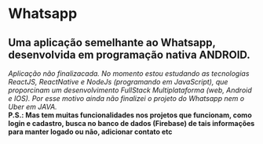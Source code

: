 # Whatsapp
## Uma aplicação semelhante ao Whatsapp, desenvolvida em programação nativa ANDROID.

*Aplicação não finalizacada. No momento estou estudando as tecnologias ReactJS, ReactNative e NodeJs (programando em JavaScript), que proporcinam um desenvolvimento FullStack Multiplataforma (web, Android e IOS). Por esse motivo ainda não finalizei o projeto do Whatsapp nem o Uber em JAVA.*
<br />
**P.S.: Mas tem muitas funcionalidades nos projetos que funcionam, como login e cadastro, busca no banco de dados (Firebase) de tais informações para manter logado ou não, adicionar contato etc**
